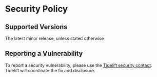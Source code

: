 # Security Policy

## Supported Versions

The latest minor release, unless stated otherwise

## Reporting a Vulnerability

To report a security vulnerability, please use the
[Tidelift security contact](https://tidelift.com/security).
Tidelift will coordinate the fix and disclosure.
